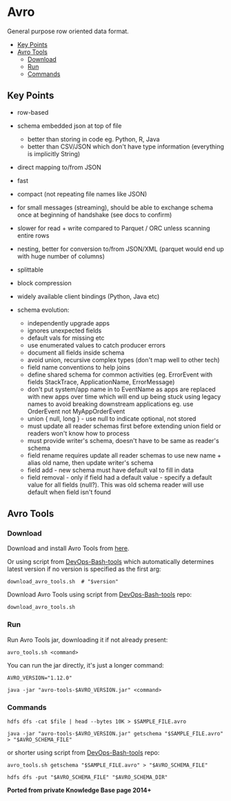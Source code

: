 # Avro

General purpose row oriented data format.

<!-- INDEX_START -->

- [Key Points](#key-points)
- [Avro Tools](#avro-tools)
  - [Download](#download)
  - [Run](#run)
  - [Commands](#commands)

<!-- INDEX_END -->

## Key Points

- row-based
- schema embedded json at top of file
  - better than storing in code eg. Python, R, Java
  - better than CSV/JSON which don't have type information (everything is implicitly String)
- direct mapping to/from JSON
- fast
- compact (not repeating file names like JSON)
- for small messages (streaming), should be able to exchange schema once at beginning of handshake (see docs to confirm)
- slower for read + write compared to Parquet / ORC unless scanning entire rows
- nesting, better for conversion to/from JSON/XML (parquet would end up with huge number of columns)
- splittable
- block compression
- widely available client bindings (Python, Java etc)

- schema evolution:
  - independently upgrade apps
  - ignores unexpected fields
  - default vals for missing etc
  - use enumerated values to catch producer errors
  - document all fields inside schema
  - avoid union, recursive complex types (don't map well to other tech)
  - field name conventions to help joins
  - define shared schema for common activities (eg. ErrorEvent with fields StackTrace, ApplicationName, ErrorMessage)
  - don't put system/app name in to EventName as apps are replaced with new apps over time which will end up being stuck using legacy names to avoid breaking downstream applications eg. use OrderEvent not MyAppOrderEvent
  - union { null, long } - use null to indicate optional, not stored
  - must update all reader schemas first before extending union field or readers won't know how to process
  - must provide writer's schema, doesn't have to be same as reader's schema
  - field rename requires update all reader schemas to use new name + alias old name, then update writer's schema
  - field add - new schema must have default val to fill in data
  - field removal - only if field had a default value - specify a default value for all fields (null?). This was old schema reader will use default when field isn't found

## Avro Tools

### Download

Download and install Avro Tools from [here](https://repo1.maven.org/maven2/org/apache/avro/avro-tools/).

Or using script from [DevOps-Bash-tools](devops-bash-tools.md) which automatically determines latest version if no
version is specified as the first arg:

```shell
download_avro_tools.sh  # "$version"
```

Download Avro Tools using script from [DevOps-Bash-tools](devops-bash-tools.md) repo:

```shell
download_avro_tools.sh
```

### Run

Run Avro Tools jar, downloading it if not already present:

```shell
avro_tools.sh <command>
```

You can run the jar directly, it's just a longer command:

```shell
AVRO_VERSION="1.12.0"
```

```shell
java -jar "avro-tools-$AVRO_VERSION.jar" <command>
```

### Commands

```shell
hdfs dfs -cat $file | head --bytes 10K > $SAMPLE_FILE.avro
```

```shell
java -jar "avro-tools-$AVRO_VERSION.jar" getschema "$SAMPLE_FILE.avro" > "$AVRO_SCHEMA_FILE"
```

or shorter using script from [DevOps-Bash-tools](devops-bash-tools.md) repo:

```shell
avro_tools.sh getschema "$SAMPLE_FILE.avro" > "$AVRO_SCHEMA_FILE"
```

```shell
hdfs dfs -put "$AVRO_SCHEMA_FILE" "$AVRO_SCHEMA_DIR"
```

**Ported from private Knowledge Base page 2014+**
